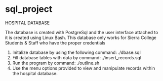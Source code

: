 # sql_project
HOSPITAL DATABASE


The database is created with PostgreSql and the user interface attached to it is created using Linux Bash.
This database only works for Sierra College Students & Staff who have the proper credentials

1. Initalize database by using the following command: ./dbase.sql
2. Fill database tables with data by command: ./insert_records.sql
3. Run the program by command: ./outline.sh 
4. Use the menu options provided to view and manipulate records within the hospital database.
